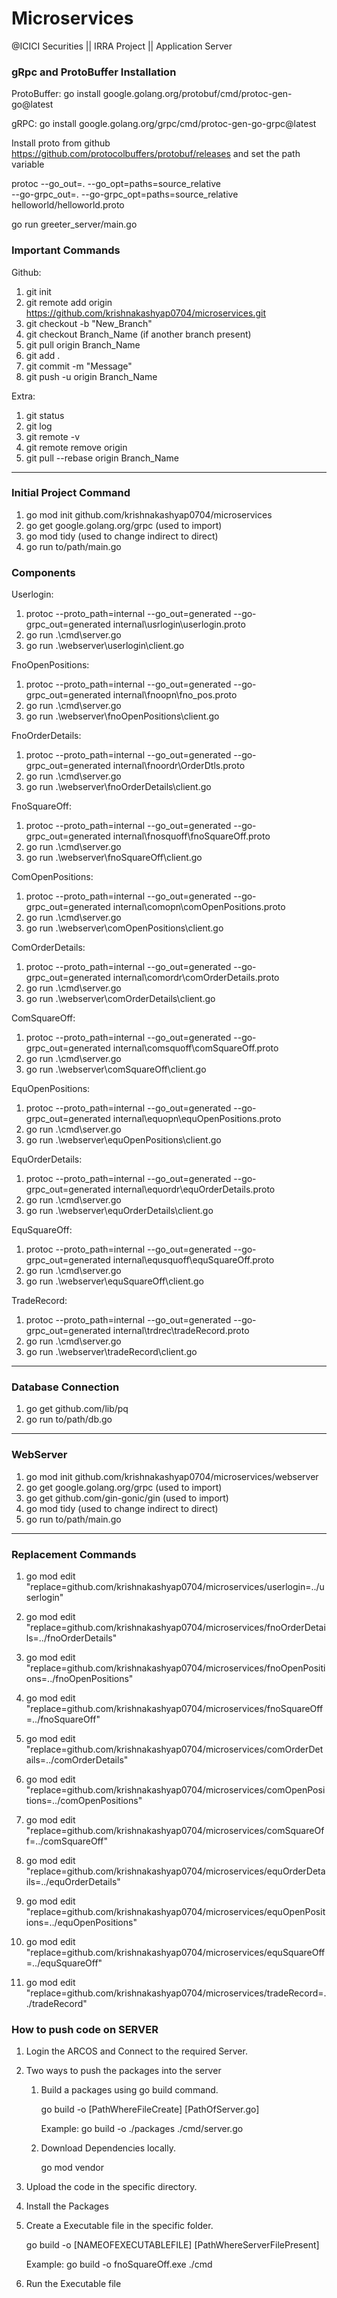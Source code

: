 # Microservices
@ICICI Securities || IRRA Project || Application Server

### gRpc and ProtoBuffer Installation
ProtoBuffer: go install google.golang.org/protobuf/cmd/protoc-gen-go@latest

gRPC: go install google.golang.org/grpc/cmd/protoc-gen-go-grpc@latest

Install proto from github https://github.com/protocolbuffers/protobuf/releases and set the path variable

protoc --go_out=. --go_opt=paths=source_relative \
    --go-grpc_out=. --go-grpc_opt=paths=source_relative \
    helloworld/helloworld.proto

go run greeter_server/main.go

### Important Commands

Github:
1. git init
2. git remote add origin https://github.com/krishnakashyap0704/microservices.git 
3. git checkout -b "New_Branch"
4. git checkout Branch_Name (if another branch present)
5. git pull origin Branch_Name
6. git add . 
7. git commit -m "Message"
8. git push -u origin Branch_Name

Extra: 
1. git status 
2. git log
3. git remote -v
4. git remote remove origin
5. git pull --rebase origin Branch_Name

---

### Initial Project Command

1. go mod init github.com/krishnakashyap0704/microservices
2. go get google.golang.org/grpc (used to import)
3. go mod tidy (used to change indirect to direct)
4. go run to/path/main.go

### Components

Userlogin:
1. protoc --proto_path=internal --go_out=generated --go-grpc_out=generated internal\usrlogin\userlogin.proto
2. go run .\cmd\server.go
3. go run .\webserver\userlogin\client.go
   
FnoOpenPositions:
1. protoc --proto_path=internal --go_out=generated --go-grpc_out=generated internal\fnoopn\fno_pos.proto
2. go run .\cmd\server.go
3. go run .\webserver\fnoOpenPositions\client.go
   
FnoOrderDetails:
1. protoc --proto_path=internal --go_out=generated --go-grpc_out=generated internal\fnoordr\OrderDtls.proto
2. go run .\cmd\server.go
3. go run .\webserver\fnoOrderDetails\client.go
   
FnoSquareOff:
1. protoc --proto_path=internal --go_out=generated --go-grpc_out=generated internal\fnosquoff\fnoSquareOff.proto
2. go run .\cmd\server.go
3. go run .\webserver\fnoSquareOff\client.go

ComOpenPositions:
1. protoc --proto_path=internal --go_out=generated --go-grpc_out=generated internal\comopn\comOpenPositions.proto
2. go run .\cmd\server.go
3. go run .\webserver\comOpenPositions\client.go

ComOrderDetails:
1. protoc --proto_path=internal --go_out=generated --go-grpc_out=generated internal\comordr\comOrderDetails.proto
2. go run .\cmd\server.go
3. go run .\webserver\comOrderDetails\client.go

ComSquareOff:
1. protoc --proto_path=internal --go_out=generated --go-grpc_out=generated internal\comsquoff\comSquareOff.proto
2. go run .\cmd\server.go
3. go run .\webserver\comSquareOff\client.go
   
EquOpenPositions:
1. protoc --proto_path=internal --go_out=generated --go-grpc_out=generated internal\equopn\equOpenPositions.proto
2. go run .\cmd\server.go
3. go run .\webserver\equOpenPositions\client.go
   
EquOrderDetails:
1. protoc --proto_path=internal --go_out=generated --go-grpc_out=generated internal\equordr\equOrderDetails.proto
2. go run .\cmd\server.go
3. go run .\webserver\equOrderDetails\client.go

EquSquareOff:
1. protoc --proto_path=internal --go_out=generated --go-grpc_out=generated internal\equsquoff\equSquareOff.proto
2. go run .\cmd\server.go
3. go run .\webserver\equSquareOff\client.go

TradeRecord:
1. protoc --proto_path=internal --go_out=generated --go-grpc_out=generated internal\trdrec\tradeRecord.proto
2. go run .\cmd\server.go
3. go run .\webserver\tradeRecord\client.go
   
---

### Database Connection

1. go get github.com/lib/pq
2. go run to/path/db.go

---

### WebServer

1. go mod init github.com/krishnakashyap0704/microservices/webserver
2. go get google.golang.org/grpc (used to import)
3. go get github.com/gin-gonic/gin (used to import)
4. go mod tidy (used to change indirect to direct)
5. go run to/path/main.go
   
---

### Replacement Commands

1. go mod edit "replace=github.com/krishnakashyap0704/microservices/userlogin=../userlogin"
   
2. go mod edit "replace=github.com/krishnakashyap0704/microservices/fnoOrderDetails=../fnoOrderDetails"
   
3. go mod edit "replace=github.com/krishnakashyap0704/microservices/fnoOpenPositions=../fnoOpenPositions"
   
4. go mod edit "replace=github.com/krishnakashyap0704/microservices/fnoSquareOff=../fnoSquareOff"
   
5. go mod edit "replace=github.com/krishnakashyap0704/microservices/comOrderDetails=../comOrderDetails"
   
6. go mod edit "replace=github.com/krishnakashyap0704/microservices/comOpenPositions=../comOpenPositions"
   
7. go mod edit "replace=github.com/krishnakashyap0704/microservices/comSquareOff=../comSquareOff"
   
8. go mod edit "replace=github.com/krishnakashyap0704/microservices/equOrderDetails=../equOrderDetails"
   
9.  go mod edit "replace=github.com/krishnakashyap0704/microservices/equOpenPositions=../equOpenPositions"
    
10. go mod edit "replace=github.com/krishnakashyap0704/microservices/equSquareOff=../equSquareOff"
    
11. go mod edit "replace=github.com/krishnakashyap0704/microservices/tradeRecord=../tradeRecord"


### How to push code on SERVER

1. Login the ARCOS and Connect to the required Server.

2. Two ways to push the packages into the server 
    
    1. Build a packages using go build command.
   
        go build -o [PathWhereFileCreate] [PathOfServer.go]
    
        Example: go build  -o ./packages ./cmd/server.go

    2. Download Dependencies locally.
    
        go mod vendor

3. Upload the code in the specific directory.

4. Install the Packages

5. Create a Executable file in the specific folder.
   
    go build -o [NAMEOFEXECUTABLEFILE] [PathWhereServerFilePresent]

    Example:  go build -o fnoSquareOff.exe ./cmd
   
6. Run the Executable file
